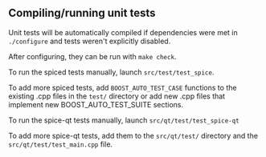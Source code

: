 Compiling/running unit tests
------------------------------------

Unit tests will be automatically compiled if dependencies were met in `./configure`
and tests weren't explicitly disabled.

After configuring, they can be run with `make check`.

To run the spiced tests manually, launch `src/test/test_spice`.

To add more spiced tests, add `BOOST_AUTO_TEST_CASE` functions to the existing
.cpp files in the `test/` directory or add new .cpp files that
implement new BOOST_AUTO_TEST_SUITE sections.

To run the spice-qt tests manually, launch `src/qt/test/test_spice-qt`

To add more spice-qt tests, add them to the `src/qt/test/` directory and
the `src/qt/test/test_main.cpp` file.
